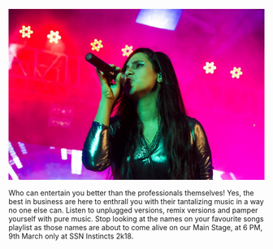 ![Pro Show][curImg]

Who can entertain you better than the professionals themselves! Yes, the best in business are here to enthrall you with their tantalizing music in a way no one else can. Listen to unplugged versions, remix versions and pamper yourself with pure music. Stop looking at the names on your favourite songs playlist as those names are about to come alive on our Main Stage, at 6 PM, 9th March only at SSN Instincts 2k18.

[curImg]: ./img/jpg/IMG_6739.jpg
